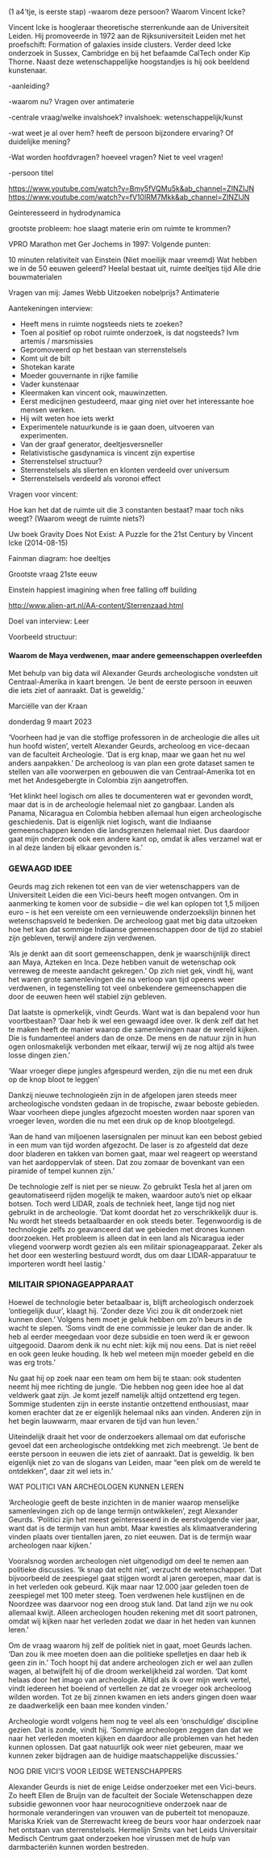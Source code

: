 (1 a4'tje, is eerste stap)
-waarom deze persoon?
Waarom Vincent Icke?

Vincent Icke is hoogleraar theoretische sterrenkunde aan de Universiteit Leiden. Hij promoveerde in 1972 aan de Rijksuniversiteit Leiden met het proefschift: Formation of galaxies inside clusters.
Verder deed Icke onderzoek in Sussex, Cambridge en bij het befaamde CalTech onder Kip Thorne.
Naast deze wetenschappelijke hoogstandjes is hij ook beeldend kunstenaar.



-aanleiding?



-waarom nu?
Vragen over antimaterie



-centrale vraag/welke invalshoek?
invalshoek: wetenschappelijk/kunst


-wat weet je al over hem? heeft de persoon bijzondere ervaring? Of duidelijke mening?



-Wat worden hoofdvragen? hoeveel vragen? Niet te veel vragen!




-persoon titel


https://www.youtube.com/watch?v=Bmy5fVQMu5k&ab_channel=ZINZIJN
https://www.youtube.com/watch?v=fV10lRM7Mkk&ab_channel=ZINZIJN


Geinteresseerd in hydrodynamica

grootste probleem: hoe slaagt materie erin om ruimte te krommen?


VPRO Marathon met Ger Jochems in 1997:
Volgende punten:

10 minuten relativiteit van Einstein
(Niet moeilijk maar vreemd)
Wat hebben we in de 50 eeuwen geleerd?
Heelal bestaat uit, ruimte deeltjes tijd
Alle drie bouwmaterialen 

Vragen van mij:
James Webb
Uitzoeken nobelprijs?
Antimaterie

Aantekeningen interview:
- Heeft mens in ruimte nogsteeds niets te zoeken? 
- Toen al positief op robot ruimte onderzoek, is dat nogsteeds?  Ivm artemis / marsmissies
- Gepromoveerd op het bestaan van sterrenstelsels 
- Komt uit de bilt
- Shotekan karate
- Moeder gouvernante in rijke familie 
- Vader kunstenaar 
- Kleermaken kan vincent ook, mauwinzetten. 
- Eerst medicijnen gestudeerd, maar ging niet over het interessante hoe mensen werken.
- Hij wilt weten hoe iets werkt
- Experimentele natuurkunde is ie gaan doen, uitvoeren van experimenten. 
- Van der graaf generator, deeltjesversneller 
- Relativistische gasdynamica is vincent zijn expertise
- Sterrenstelsel structuur?
- Sterrenstelsels als slierten en klonten verdeeld over universum
- Sterrenstelsels verdeeld als voronoi effect


Vragen voor vincent:

Hoe kan het dat de ruimte uit die 3 constanten bestaat? maar toch niks weegt? (Waarom weegt de ruimte niets?)

Uw boek Gravity Does Not Exist: A Puzzle for the 21st Century by Vincent Icke (2014-08-15)


Fainman diagram: hoe deeltjes 

Grootste vraag 21ste eeuw


Einstein happiest imagining when free falling off building


http://www.alien-art.nl/AA-content/Sterrenzaad.html

Doel van interview:
Leer 






Voorbeeld structuur:

#### Waarom de Maya verdwenen, maar andere gemeenschappen overleefden

Met behulp van big data wil Alexander Geurds archeologische vondsten uit Centraal-Amerika in kaart brengen. ‘Je bent de eerste persoon in eeuwen die iets ziet of aanraakt. Dat is geweldig.’

Marciëlle van der Kraan

donderdag 9 maart 2023

‘Voorheen had je van die stoffige professoren in de archeologie die alles uit hun hoofd wisten’, vertelt Alexander Geurds, archeoloog en vice-decaan van de faculteit Archeologie. ‘Dat is erg knap, maar we gaan het nu wel anders aanpakken.’ De archeoloog is van plan een grote dataset samen te stellen van alle voorwerpen en gebouwen die van Centraal-Amerika tot en met het Andesgebergte in Colombia zijn aangetroffen.

‘Het klinkt heel logisch om alles te documenteren wat er gevonden wordt, maar dat is in de archeologie helemaal niet zo gangbaar. Landen als Panama, Nicaragua en Colombia hebben allemaal hun eigen archeologische geschiedenis. Dat is eigenlijk niet logisch, want die Indiaanse gemeenschappen kenden die landsgrenzen helemaal niet. Dus daardoor gaat mijn onderzoek ook een andere kant op, omdat ik alles verzamel wat er in al deze landen bij elkaar gevonden is.’

### GEWAAGD IDEE

Geurds mag zich rekenen tot een van de vier wetenschappers van de Universiteit Leiden die een Vici-beurs heeft mogen ontvangen. Om in aanmerking te komen voor de subsidie – die wel kan oplopen tot 1,5 miljoen euro – is het een vereiste om een vernieuwende onderzoekslijn binnen het wetenschapsveld te bedenken. De archeoloog gaat met big data uitzoeken hoe het kan dat sommige Indiaanse gemeenschappen door de tijd zo stabiel zijn gebleven, terwijl andere zijn verdwenen.

‘Als je denkt aan dit soort gemeenschappen, denk je waarschijnlijk direct aan Maya, Azteken en Inca. Deze hebben vanuit de wetenschap ook verreweg de meeste aandacht gekregen.’ Op zich niet gek, vindt hij, want het waren grote samenlevingen die na verloop van tijd opeens weer verdwenen, in tegenstelling tot veel onbekendere gemeenschappen die door de eeuwen heen wél stabiel zijn gebleven.  
  
Dat laatste is opmerkelijk, vindt Geurds. Want wat is dan bepalend voor hun voortbestaan? ‘Daar heb ik wel een gewaagd idee over. Ik denk zelf dat het te maken heeft de manier waarop die samenlevingen naar de wereld kijken. Die is fundamenteel anders dan de onze. De mens en de natuur zijn in hun ogen onlosmakelijk verbonden met elkaar, terwijl wij ze nog altijd als twee losse dingen zien.’

‘Waar vroeger diepe jungles afgespeurd werden, zijn die nu met een druk op de knop bloot te leggen’

Dankzij nieuwe technologieën zijn in de afgelopen jaren steeds meer archeologische vondsten gedaan in de tropische, zwaar beboste gebieden. Waar voorheen diepe jungles afgezocht moesten worden naar sporen van vroeger leven, worden die nu met een druk op de knop blootgelegd.

‘Aan de hand van miljoenen lasersignalen per minuut kan een bebost gebied in een mum van tijd worden afgezocht. De laser is zo afgesteld dat deze door bladeren en takken van bomen gaat, maar wel reageert op weerstand van het aardoppervlak of steen. Dat zou zomaar de bovenkant van een piramide of tempel kunnen zijn.’

De technologie zelf is niet per se nieuw. Zo gebruikt Tesla het al jaren om geautomatiseerd rijden mogelijk te maken, waardoor auto’s niet op elkaar botsen. Toch werd LIDAR, zoals de techniek heet, lange tijd nog niet gebruikt in de archeologie. ‘Dat komt doordat het zo verschrikkelijk duur is. Nu wordt het steeds betaalbaarder en ook steeds beter. Tegenwoordig is de technologie zelfs zo geavanceerd dat we gebieden met drones kunnen doorzoeken. Het probleem is alleen dat in een land als Nicaragua ieder vliegend voorwerp wordt gezien als een militair spionageapparaat. Zeker als het door een westerling bestuurd wordt, dus om daar LIDAR-apparatuur te importeren wordt heel lastig.’

### MILITAIR SPIONAGEAPPARAAT

Hoewel de technologie beter betaalbaar is, blijft archeologisch onderzoek ‘ontiegelijk duur’, klaagt hij. ‘Zonder deze Vici zou ik dit onderzoek niet kunnen doen.’ Volgens hem moet je geluk hebben om zo’n beurs in de wacht te slepen. ‘Soms vindt de ene commissie je leuker dan de ander. Ik heb al eerder meegedaan voor deze subsidie en toen werd ik er gewoon uitgegooid. Daarom denk ik nu echt niet: kijk mij nou eens. Dat is niet reëel en ook geen leuke houding. Ik heb wel meteen mijn moeder gebeld en die was erg trots.’  
  
Nu gaat hij op zoek naar een team om hem bij te staan: ook studenten neemt hij mee richting de jungle. ‘Die hebben nog geen idee hoe al dat veldwerk gaat zijn. Je komt jezelf namelijk altijd ontzettend erg tegen. Sommige studenten zijn in eerste instantie ontzettend enthousiast, maar komen erachter dat ze er eigenlijk helemaal niks aan vinden. Anderen zijn in het begin lauwwarm, maar ervaren de tijd van hun leven.’  
  
Uiteindelijk draait het voor de onderzoekers allemaal om dat euforische gevoel dat een archeologische ontdekking met zich meebrengt. ‘Je bent de eerste persoon in eeuwen die iets ziet of aanraakt. Dat is geweldig. Ik ben eigenlijk niet zo van de slogans van Leiden, maar “een plek om de wereld te ontdekken”, daar zit wel iets in.’

WAT POLITICI VAN ARCHEOLOGEN KUNNEN LEREN

‘Archeologie geeft de beste inzichten in de manier waarop menselijke samenlevingen zich op de lange termijn ontwikkelen’, zegt Alexander Geurds. ‘Politici zijn het meest geïnteresseerd in de eerstvolgende vier jaar, want dat is de termijn van hun ambt. Maar kwesties als klimaatverandering vinden plaats over tientallen jaren, zo niet eeuwen. Dat is de termijn waar archeologen naar kijken.’  
  
Vooralsnog worden archeologen niet uitgenodigd om deel te nemen aan politieke discussies. ‘Ik snap dat echt niet’, verzucht de wetenschapper. ‘Dat bijvoorbeeld de zeespiegel gaat stijgen wordt al jaren geroepen, maar dat is in het verleden ook gebeurd. Kijk maar naar 12.000 jaar geleden toen de zeespiegel met 100 meter steeg. Toen verdwenen hele kustlijnen en de Noordzee was daarvoor nog een droog stuk land. Dat land zijn we nu ook allemaal kwijt. Alleen archeologen houden rekening met dit soort patronen, omdat wij kijken naar het verleden zodat we daar in het heden van kunnen leren.’  
  
Om de vraag waarom hij zelf de politiek niet in gaat, moet Geurds lachen. ‘Dan zou ik mee moeten doen aan die politieke spelletjes en daar heb ik geen zin in.’ Toch hoopt hij dat andere archeologen zich er wel aan zullen wagen, al betwijfelt hij of die droom werkelijkheid zal worden. ‘Dat komt helaas door het imago van archeologie. Altijd als ik over mijn werk vertel, vindt iedereen het boeiend of vertellen ze dat ze vroeger ook archeoloog wilden worden. Tot ze bij zinnen kwamen en iets anders gingen doen waar ze daadwerkelijk een baan mee konden vinden.’  
  
Archeologie wordt volgens hem nog te veel als een ‘onschuldige’ discipline gezien. Dat is zonde, vindt hij. ‘Sommige archeologen zeggen dan dat we naar het verleden moeten kijken en daardoor alle problemen van het heden kunnen oplossen. Dat gaat natuurlijk ook weer niet gebeuren, maar we kunnen zeker bijdragen aan de huidige maatschappelijke discussies.’

NOG DRIE VICI’S VOOR LEIDSE WETENSCHAPPERS

Alexander Geurds is niet de enige Leidse onderzoeker met een Vici-beurs. Zo heeft Ellen de Bruijn van de faculteit der Sociale Wetenschappen deze subsidie gewonnen voor haar neurocognitieve onderzoek naar de hormonale veranderingen van vrouwen van de puberteit tot menopauze. Mariska Kriek van de Sterrewacht kreeg de beurs voor haar onderzoek naar het ontstaan van sterrenstelsels. Hermelijn Smits van het Leids Universitair Medisch Centrum gaat onderzoeken hoe virussen met de hulp van darmbacteriën kunnen worden bestreden.







